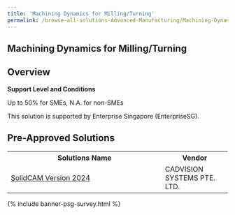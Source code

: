 ```yaml
---
title: 'Machining Dynamics for Milling/Turning'
permalink: /browse-all-solutions-Advanced-Manufacturing/Machining-Dynamics-for-Milling-Turning
---
```


## Machining Dynamics for Milling/Turning
## Overview

**Support Level and Conditions**

Up to 50% for SMEs, N.A. for non-SMEs

This solution is supported by Enterprise Singapore (EnterpriseSG).

## Pre-Approved Solutions

<table>
<tr>
<th style='width: auto;'><b>Solutions Name</b></th>
<th style='width: 30%;'><b>Vendor</b></th>
</tr>
<tr>
<td><a href='/productivity-solutions-grant/solutionrepo/201838394Z-SoldCAM-v-2024-G' target='_blank'>SolidCAM Version 2024</a><br></td>
<td>CADVISION SYSTEMS PTE. LTD.</td>
</tr>
</table>

{% include banner-psg-survey.html %}

